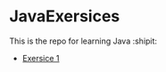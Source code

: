 # JavaExersices
This is the repo for learning Java :shipit:
+ [Exersice 1](./jayanthi/jayanthi/src/main/java/com/yash/exercise/BlockScope.java)
